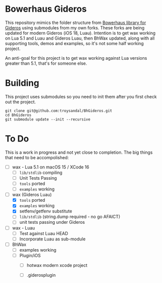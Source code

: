 # Bowerhaus Gideros

This repository mimics the folder structure from [Bowerhaus library for Gideros](https://github.com/troysandal/BhWax/blob/master/README.md#folder-structure) using submodules from my own forks.  These forks are being updated for modern Gideros (iOS 18, Luau).  Intention is to get wax working on Lua 5.1 and Luau and Gideros Luau, then BhWax updated, along with all supporting tools, demos and examples, so it's not some half working project.  

An anti-goal for this project is to get wax working against Lua versions greater than 5.1, that's for someone else.

# Building
This project uses submodules so you need to init them after you first check out the project.
```
git clone git@github.com:troysandal/BhGideros.git
cd BhGideros
git submodule update --init --recursive
```

# To Do
This is a work in progress and not yet close to completion. The big things that need to be accompolished:

- [ ] wax - Lua 5.1 on macOS 15 / XCode 16
  - [ ] `lib/stdlib` compiling
  - [ ] Unit Tests Passing
  - [ ] `tools` ported
  - [ ] `examples` working
- [ ] wax (Gideros Luau)
  - [x] `tools` ported
  - [x] `examples` working
  - [x] setfenv/getfenv substitute
  - [ ] `lib/stdlib` (string.dump required - no go AFAICT)
  - [ ] unit tests passing under Gideros
- [ ] wax - Luau
  - [ ] Test against Luau HEAD
  - [ ] Incorporate Luau as sub-module 
- [ ] BhWax
  - [ ] examples working
  - [ ] Plugin/iOS 
    - [ ] hotwax modern xcode project
    - [ ] .giderosplugin

